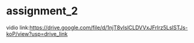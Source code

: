 # assignment_2
vidio link:https://drive.google.com/file/d/1njT8vIslCLDVVxJFrlrz5LslSTJs-koP/view?usp=drive_link

